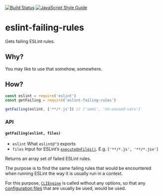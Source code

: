 [![Build Status](https://travis-ci.org/mightyiam/eslint-failing-rules.svg?branch=master)](https://travis-ci.org/mightyiam/eslint-failing-rules) [![JavaScript Style Guide](https://cdn.rawgit.com/feross/standard/master/badge.svg)](https://github.com/feross/standard)

# eslint-failing-rules

Gets failing ESLint rules.

## Why?

You may like to use that somehow, somewhere.

## How?

```js
const eslint = require('eslint')
const getFailing = require('eslint-failing-rules')

getFailing(eslint, ['**/*.js']) // ['semi', 'no-unused-vars']
```

### API

#### `getFailing(eslint, files)`

- `eslint`
  What `eslint@^3` exports
- `files`
  Input for ESLint’s [`executeOnFiles()`](http://eslint.org/docs/developer-guide/nodejs-api#executeonfiles).
  E.g. `['**/*.js', '**/*.jsx']`

Returns an array set of failed ESLint rules.

The purpose is to find the same failing rules that would be encountered
when running ESLint the way it is usually run in a context.

For this purpose, [`CLIEngine`](http://eslint.org/docs/developer-guide/nodejs-api#cliengine)
is called without any options,
so that any [configuration files](http://eslint.org/docs/user-guide/configuring#using-configuration-files)
that are usually be used, would be used.
